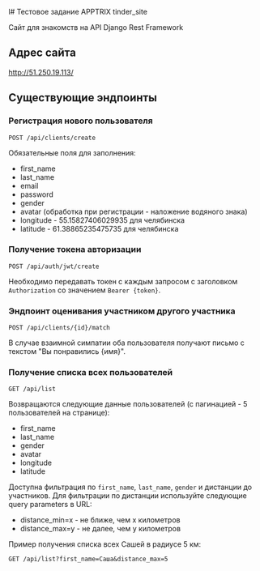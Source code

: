 l# Тестовое задание APPTRIX tinder_site

Сайт для знакомств на API Django Rest Framework

## Адрес сайта

http://51.250.19.113/

## Существующие эндпоинты

### Регистрация нового пользователя

```
POST /api/clients/create

```

Обязательные поля для заполнения:

* first_name
* last_name
* email
* password
* gender
* avatar (обработка при регистрации - наложение водяного знака)
* longitude - 55.15827406029935 для челябинска
* latitude - 61.38865235475735 для челябинска

### Получение токена авторизации

```
POST /api/auth/jwt/create
```

Необходимо передавать токен с каждым запросом с заголовком `Authorization` со значением `Bearer {token}`.

### Эндпоинт оценивания участником другого участника

```
POST /api/clients/{id}/match
```

В случае взаимной симпатии оба пользователя получают письмо с текстом "Вы понравились {имя}".

### Получение списка всех пользователей 

```
GET /api/list
```

Возвращаются следующие данные пользователей (с пагинацией - 5 пользователей на странице):

* first_name
* last_name
* gender
* avatar
* longitude
* latitude

Доступна фильтрация по `first_name`, `last_name`, `gender` и дистанции до участников.
Для фильтрации по дистанции используйте следующие query parameters в URL:

* distance_min=x - не ближе, чем x километров
* distance_max=y - не далее, чем y километров

Пример получения списка всех Сашей в радиусе 5 км:

```
GET /api/list?first_name=Саша&distance_max=5
```